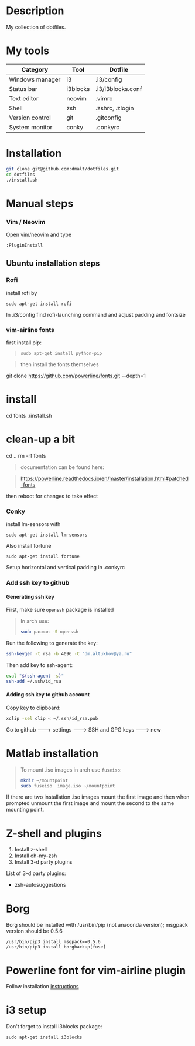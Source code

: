 # Description

My collection of dotfiles.

# My tools

| Category        | Tool     | Dotfile           |
|-----------------|----------|-------------------|
| Windows manager | i3       | .i3/config        |
| Status bar      | i3blocks | .i3/i3blocks.conf |
| Text editor     | neovim   | .vimrc            |
| Shell           | zsh      | .zshrc, .zlogin   |
| Version control | git      | .gitconfig        |
| System monitor  | conky    | .conkyrc          |

# Installation

```bash
git clone git@github.com:dmalt/dotfiles.git
cd dotfiles
./install.sh
```

# Manual steps

### Vim / Neovim

Open vim/neovim and type 

```
:PluginInstall
```

## Ubuntu installation steps

### Rofi
install rofi by
```
sudo apt-get install rofi
```

In .i3/config find rofi-launching command and  adjust padding and fontsize

### vim-airline fonts

first install pip:
> ``` 
> sudo apt-get install python-pip
> ```

> then install the fonts themselves

git clone https://github.com/powerline/fonts.git --depth=1
# install
cd fonts
./install.sh
# clean-up a bit
cd ..
rm -rf fonts

> documentation can be found here:

> https://powerline.readthedocs.io/en/master/installation.html#patched-fonts

then reboot for changes to take effect

### Conky
install lm-sensors with
```
sudo apt-get install lm-sensors
```
Also install fortune

```
sudo apt-get install fortune
```

Setup horizontal and vertical padding in .conkyrc



### Add ssh key to github

#### Generating ssh key
First, make sure ```openssh``` package is installed

> In arch use:
> ```bash
> sudo pacman -S openssh
> ```

Run the following to generate the key:

```bash
ssh-keygen -t rsa -b 4096 -C "dm.altukhov@ya.ru"
```

Then add key to ssh-agent:

```bash
eval "$(ssh-agent -s)"
ssh-add ~/.ssh/id_rsa
```

#### Adding ssh key to github account

Copy key to clipboard:
```bash
xclip -sel clip < ~/.ssh/id_rsa.pub
```

Go to github ---> settings ---> SSH and GPG keys ---> new

Matlab installation
===================

> To mount .iso images in arch use ```fuseiso```:
> ```bash
> mkdir ~/mountpoint
> sudo fuseiso  image.iso ~/mountpoint
> ```

If there are two installation .iso images  mount the first image
and then when prompted unmount the first image and mount the second to
the same mounting point.


Z-shell and plugins
===================

1) Install z-shell
2) Install oh-my-zsh
3) Install 3-d party plugins

List of 3-d party plugins:

* zsh-autosuggestions

Borg
====

Borg should be installed with /usr/bin/pip (not anaconda version);
msgpack version should be 0.5.6

```
/usr/bin/pip3 install msgpack==0.5.6
/usr/bin/pip3 install borgbackup[fuse]
```

Powerline font for vim-airline plugin
=====================================
Follow installation [instructions](https://github.com/powerline/fonts)


i3 setup
========
Don't forget to install i3blocks package:
```
sudo apt-get install i3blocks
```
